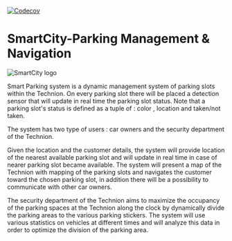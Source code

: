 [![Codecov](https://img.shields.io/codecov/c/github/codecov/example-python.svg?style=flat-square)]()

# SmartCity-Parking Management & Navigation

![SmartCity logo](https://s24.postimg.org/j36nmvh8l/smart_parking.png) 

Smart Parking system is a dynamic management system of parking slots within the Technion. On every parking slot there will be placed a detection sensor that will update in real time the parking slot status.
Note that a parking slot's status is defined as a tuple of : color , location and taken/not taken.

The system has two type of users : car owners and the security department of the Technion.

Given the location and the customer details, the system will provide location of the nearest available parking slot and will update in real time in case of nearer parking slot became available. The system will present a map of the Technion with mapping of the parking slots and navigates the customer toward the chosen parking slot, in addition there will be a possibility to communicate with other car owners.

The security department of the Technion aims to maximize the occupancy of the parking spaces at the Technion along the clock by dynamically divide the parking areas to the various parking stickers. The system will use various statistics on vehicles at different times and will analyze this data in order to optimize the division of the parking area.

